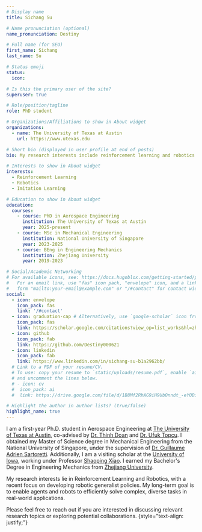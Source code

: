 ```yaml
---
# Display name
title: Sichang Su

# Name pronunciation (optional)
name_pronunciation: Destiny

# Full name (for SEO)
first_name: Sichang
last_name: Su

# Status emoji
status:
  icon: 

# Is this the primary user of the site?
superuser: true

# Role/position/tagline
role: PhD student

# Organizations/Affiliations to show in About widget
organizations:
  - name: The University of Texas at Austin
    url: https://www.utexas.edu

# Short bio (displayed in user profile at end of posts)
bio: My research interests include reinforcement learning and robotics.

# Interests to show in About widget
interests:
  - Reinforcement Learning
  - Robotics
  - Imitation Learning

# Education to show in About widget
education:
  courses:
    - course: PhD in Aerospace Engineering
      institution: The University of Texas at Austin
      year: 2025-present
    - course: MSc in Mechanical Engineering
      institution: National University of Singapore
      year: 2023-2025
    - course: BEng in Engineering Mechanics
      institution: Zhejiang University
      year: 2019-2023

# Social/Academic Networking
# For available icons, see: https://docs.hugoblox.com/getting-started/page-builder/#icons
#   For an email link, use "fas" icon pack, "envelope" icon, and a link in the
#   form "mailto:your-email@example.com" or "/#contact" for contact widget.
social:
  - icon: envelope
    icon_pack: fas
    link: '/#contact'
  - icon: graduation-cap # Alternatively, use `google-scholar` icon from `ai` icon pack
    icon_pack: fas
    link: https://scholar.google.com/citations?view_op=list_works&hl=zh-CN&user=fDpyU1AAAAAJ&gmla=AH70aAWILcu2ikCfLwel5mtBYJ4nKzEza0zUYWITLVViEnE-jBoC3wNc_jdWW63BYhDnyOHfFbRWphz4vg0O9OI-XtJebiZUrLiP8ZjiX-119-Q
  - icon: github
    icon_pack: fab
    link: https://github.com/Destiny000621
  - icon: linkedin
    icon_pack: fab
    link: https://www.linkedin.com/in/sichang-su-b1a2962bb/
  # Link to a PDF of your resume/CV.
  # To use: copy your resume to `static/uploads/resume.pdf`, enable `ai` icons in `params.yaml`,
  # and uncomment the lines below.
  # - icon: cv
  #  icon_pack: ai
  #  link: https://drive.google.com/file/d/1B8Mf2RhAG9iH9UbOnndt_-eYODikziZt/view?usp=sharing

# Highlight the author in author lists? (true/false)
highlight_name: true
---
```


I am a first-year Ph.D. student in Aerospace Engineering at [The University of Texas at Austin](https://www.utexas.edu), co-advised by [Dr. Thinh Doan](https://coolautonomylab.github.io/members/thinh.html) and [Dr. Ufuk Topcu](https://www.ae.utexas.edu/people/faculty/faculty-directory/topcu). I obtained my Master of Science degree in Mechanical Engineering from the National University of Singapore, under the supervision of [Dr. Guillaume Adrien Sartoretti](https://www.marmotlab.org/bio.html). Additionally, I am a visiting scholar at the [University of Iowa](https://uiowa.edu), working under Professor [Shaoping Xiao](https://engineering.uiowa.edu/directory/shaoping-xiao). I earned my Bachelor's Degree in Engineering Mechanics from [Zhejiang University](https://www.zju.edu.cn/english/).

My research interests lie in Reinforcement Learning and Robotics, with a recent focus on developing robotic generalist policies. My long-term goal is to enable agents and robots to efficiently solve complex, diverse tasks in real-world applications.

Please feel free to reach out if you are interested in discussing relevant research topics or exploring potential collaborations.
{style="text-align: justify;"}
